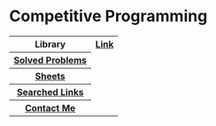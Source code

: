 <html>
<body>
  <h1> Competitive Programming </h1>

<table>
  <tr>
    <th> Library </th>
    <th> <a href="#"> Link </a> </th>
  </tr>
  <tr>
    <th> <a href="#"> Solved Problems </a> </th>
  </tr>
  <tr>
    <th> <a href="#"> Sheets </a> </th>
  </tr>
  <tr>
    <th> <a href="#"> Searched Links </a> </th>
  </tr>
  <tr>
    <th> <a href="#"> Contact Me </a> </th>
  </tr>
</table>

</body>
</html>
